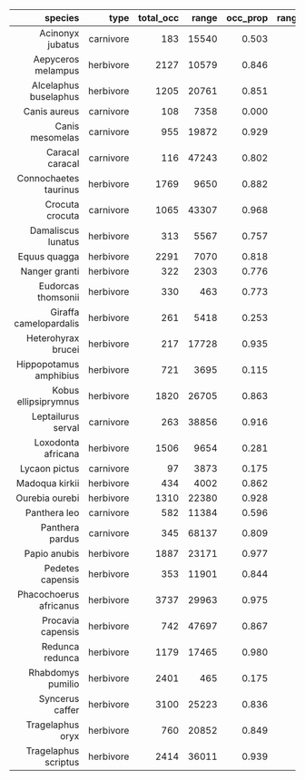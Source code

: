 |                species |      type | total_occ |     range | occ_prop | range_prop |
| ----------------------:| ---------:| ---------:| ---------:| --------:| ----------:|
|       Acinonyx jubatus | carnivore |   183 | 15540 |    0.503 |      0.507 |
|     Aepyceros melampus | herbivore |  2127 | 10579 |    0.846 |      0.692 |
|  Alcelaphus buselaphus | herbivore |  1205 | 20761 |    0.851 |      0.779 |
|           Canis aureus | carnivore |   108 |  7358 |    0.000 |      0.000 |
|        Canis mesomelas | carnivore |   955 | 19872 |    0.929 |      0.949 |
|        Caracal caracal | carnivore |   116 | 47243 |    0.802 |      0.835 |
|  Connochaetes taurinus | herbivore |  1769 |  9650 |    0.882 |      0.820 |
|        Crocuta crocuta | carnivore |  1065 | 43307 |    0.968 |      0.934 |
|     Damaliscus lunatus | herbivore |   313 |  5567 |    0.757 |      0.766 |
|           Equus quagga | herbivore |  2291 |  7070 |    0.818 |      0.600 |
|          Nanger granti | herbivore |   322 |  2303 |    0.776 |      0.780 |
|     Eudorcas thomsonii | herbivore |   330 |   463 |    0.773 |      0.604 |
| Giraffa camelopardalis | herbivore |   261 |  5418 |    0.253 |      0.248 |
|     Heterohyrax brucei | herbivore |   217 | 17728 |    0.935 |      0.932 |
| Hippopotamus amphibius | herbivore |   721 |  3695 |    0.115 |      0.139 |
|   Kobus ellipsiprymnus | herbivore |  1820 | 26705 |    0.863 |      0.648 |
|     Leptailurus serval | carnivore |   263 | 38856 |    0.916 |      0.880 |
|     Loxodonta africana | herbivore |  1506 |  9654 |    0.281 |      0.211 |
|          Lycaon pictus | carnivore |    97 |  3873 |    0.175 |      0.155 |
|         Madoqua kirkii | herbivore |   434 |  4002 |    0.862 |      0.935 |
|         Ourebia ourebi | herbivore |  1310 | 22380 |    0.928 |      0.903 |
|           Panthera leo | carnivore |   582 | 11384 |    0.596 |      0.458 |
|        Panthera pardus | carnivore |   345 | 68137 |    0.809 |      0.968 |
|           Papio anubis | herbivore |  1887 | 23171 |    0.977 |      0.940 |
|       Pedetes capensis | herbivore |   353 | 11901 |    0.844 |      0.812 |
| Phacochoerus africanus | herbivore |  3737 | 29963 |    0.975 |      0.940 |
|      Procavia capensis | herbivore |   742 | 47697 |    0.867 |      0.921 |
|        Redunca redunca | herbivore |  1179 | 17465 |    0.980 |      0.927 |
|      Rhabdomys pumilio | herbivore |  2401 |   465 |    0.175 |      0.143 |
|        Syncerus caffer | herbivore |  3100 | 25223 |    0.836 |      0.605 |
|       Tragelaphus oryx | herbivore |   760 | 20852 |    0.849 |      0.900 |
|   Tragelaphus scriptus | herbivore |  2414 | 36011 |    0.939 |      0.935 |
